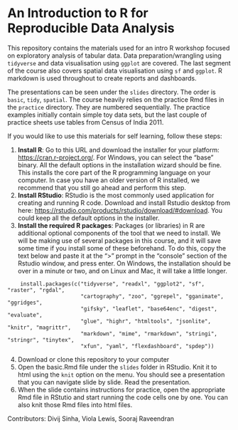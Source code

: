 # An Introduction to R for Reproducible Data Analysis

This repository contains the materials used for an intro R workshop focused on exploratory analysis of tabular data. Data preparation/wrangling using `tidyverse` and data visualisation using `ggplot` are covered. The last segment of the course also covers spatial data visualisation using `sf` and `ggplot`. R markdown is used throughout to create reports and dashboards.

The presentations can be seen under the `slides` directory. The order is `basic`, `tidy`, `spatial`. The course heavily relies on the practice Rmd files in the `practice` directory. They are numbered sequentially. The practice examples initially contain simple toy data sets, but the last couple of practice sheets use tables from Census of India 2011. 

If you would like to use this materials for self learning, follow these steps:
1. **Install R**: Go to this URL and download the installer for your platform: https://cran.r-project.org/. For Windows, you can select the “base” binary. All the default options in the installation wizard should be fine. This installs the core part of the R programming language on your computer. In case you have an older version of R installed, we recommend that you still go ahead and perform this step.
2. **Install RStudio**: RStudio is the most commonly used application for creating and running R code. Download and install Rstudio desktop from here: https://rstudio.com/products/rstudio/download/#download. You could keep all the default options in the installer. 
3. **Install the required R packages**: Packages (or libraries) in R are additional optional components of the tool that we need to install. We will be making use of several packages in this course, and it will save some time if you install some of these beforehand. To do this, copy the text below and paste it at the “>” prompt in the “console” section of the Rstudio window, and press enter. On Windows, the installation should be over in a minute or two, and on Linux and Mac, it will take a little longer.
```
    install.packages(c("tidyverse", "readxl", "ggplot2", "sf", "raster", "rgdal",
                       "cartography", "zoo", "ggrepel", "gganimate", "ggridges",
                       "gifsky", "leaflet", "base64enc", "digest", "evaluate",
                       "glue", "highr", "htmltools", "jsonlite", "knitr", "magrittr",
                       "markdown", "mime", "rmarkdown", "stringi", "stringr", "tinytex",
                       "xfun", "yaml", "flexdashboard", "spdep"))
```
4. Download or clone this repository to your computer
5. Open the basic.Rmd file under the `slides` folder in RStudio. Knit it to html using the `knit` option on the menu. You should see a presentation that you can navigate slide by slide. Read the presentation.
6. When the slide contains instructions for practice, open the appropriate Rmd file in RStutio and start running the code cells one by one. You can also knit those Rmd files into html files.

Contributors:
Divij Sinha, Viola Lewis, Sooraj Raveendran
